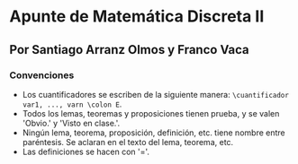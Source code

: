 # Apunte de Matemática Discreta II

## Por Santiago Arranz Olmos y Franco Vaca


### Convenciones
- Los cuantificadores se escriben de la siguiente manera: `\cuantificador var1, ..., varn \colon E`.
- Todos los lemas, teoremas y proposiciones tienen prueba, y se valen 'Obvio.' y 'Visto en clase.'.
- Ningún lema, teorema, proposición, definición, etc. tiene nombre entre paréntesis. Se aclaran en el texto del lema, teorema, etc.
- Las definiciones se hacen con '='.
